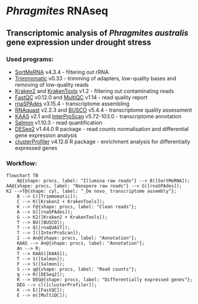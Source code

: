 # _Phragmites_ RNAseq
## Transcriptomic analysis of _Phragmites australis_ gene expression under drought stress

### Used programs:

* [SortMeRNA](https://academic.oup.com/bioinformatics/article/28/24/3211/246053?login=true) v4.3.4 - filtering out rRNA
* [Trimmomatic](http://www.usadellab.org/cms/index.php?page=trimmomatic) v0.33 - trimming of adapters, low-quality bases and removing of low-quality reads
* [Kraken2](https://genomebiology.biomedcentral.com/articles/10.1186/s13059-019-1891-0) and [KrakenTools](https://github.com/jenniferlu717/KrakenTools) v1.2 - filtering out contaminating reads
* [FastQC](https://www.bioinformatics.babraham.ac.uk/projects/fastqc/) v0.12.0 and [MultiQC](https://seqera.io/multiqc/) v1.14 - read quality report
* [rnaSPAdes](https://bmcbioinformatics.biomedcentral.com/articles/10.1186/s12859-020-03614-2) v3.15.4  - transcriptome assembling
* [RNAquast](https://academic.oup.com/bioinformatics/article/32/14/2210/1743439) v2.2.3 and [BUSCO](https://busco.ezlab.org/) v5.4.4 - transcriptome quality assessment
* [KAAS](https://www.genome.jp/kegg/kaas/) v2.1 and [InterProScan](https://interproscan-docs.readthedocs.io/en/latest/Introduction.html) v5.72-103.0 - transcriptome annotation
* [Salmon](https://combine-lab.github.io/salmon/) v1.10.3 - read quantification
* [DESeq2](https://genomebiology.biomedcentral.com/articles/10.1186/s13059-014-0550-8) v1.44.0 R package - read counts normalisation and differential gene expression analysis
* [clusterProfiler](https://pmc.ncbi.nlm.nih.gov/articles/PMC3339379/) v4.12.6 R package - enrichment analysis for differentially expressed genes

### Workflow:
```mermaid
flowchart TB
    A@{shape: procs, label: "Illumina raw reads"} --> B([SortMeRNA]);
AA@{shape: procs, label: "Nanopore raw reads"} --> G([rnaSPAdes]);
K2 -->T@{shape: cyl, label: "_De novo_ transcriptome assembly"};
    B --> C([Trimmomatic]);
    C --> K([Kraken2 + KrakenTools]);
    K --> F@{shape: procs, label: "Clean reads"};
    A --> G([rnaSPAdes]);
    G --> K2([Kraken2 + KrakenTools]);
    T --> BU([BUSCO]);
    T --> Q([rnaQUAST]);
    T --> I([InterProScan]);
    I --> An@{shape: procs, label: "Annotation"};
    KAAS --> An@{shape: procs, label: "Annotation"};
    An --> R;
    T --> KAAS([KAAS]);  
    T --> S([Salmon]);
    F --> S([Salmon]);
    S --> q@{shape: procs, label: "Read counts"};
    q --> R([DESeq2]);
    R --> DEG@{shape: procs, label: "Differentially expressed genes"};
    DEG --> cl([clusterProfiler]);
    K --> E([FastQC]);
    E --> m([MultiQC]);
```
